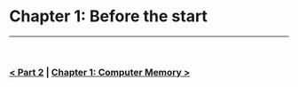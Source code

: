Chapter 1: Before the start
============================

<hr />
<br />

### [< Part 2](./../part_2.md) | [Chapter 1: Computer Memory >](./../chapter_01/note.md)